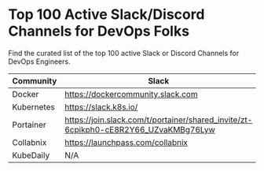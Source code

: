# Top 100 Active Slack/Discord Channels for DevOps Folks

Find the curated list of the top 100 active Slack or Discord Channels for DevOps Engineers.


| Community  | Slack | Discord |
| ------------- | ------------- | ------------- | 
| Docker   | https://dockercommunity.slack.com  | N/A |
| Kubernetes  | https://slack.k8s.io/  | N/A |
| Portainer | https://join.slack.com/t/portainer/shared_invite/zt-6cpikph0-cE8R2Y66_UZvaKMBg76Lyw | N/A
| Collabnix | https://launchpass.com/collabnix | N/A |
| KubeDaily | N/A | https://discord.gg/rEvr7vq | 
